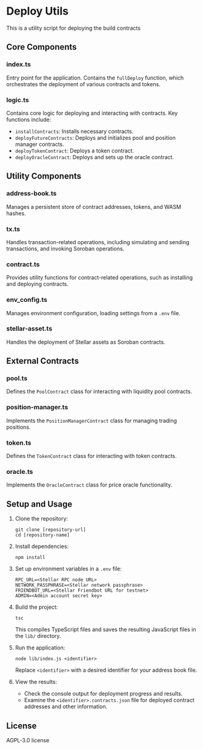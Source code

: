 # Deploy Utils

This is a utility script for deploying the build contracts

## Core Components

### index.ts
Entry point for the application. Contains the `fullDeploy` function, which orchestrates the deployment of various contracts and tokens.

### logic.ts
Contains core logic for deploying and interacting with contracts. Key functions include:
- `installContracts`: Installs necessary contracts.
- `deployFutureContracts`: Deploys and initializes pool and position manager contracts.
- `deployTokenContract`: Deploys a token contract.
- `deployOracleContract`: Deploys and sets up the oracle contract.

## Utility Components

### address-book.ts
Manages a persistent store of contract addresses, tokens, and WASM hashes.

### tx.ts
Handles transaction-related operations, including simulating and sending transactions, and invoking Soroban operations.

### contract.ts
Provides utility functions for contract-related operations, such as installing and deploying contracts.

### env_config.ts
Manages environment configuration, loading settings from a `.env` file.

### stellar-asset.ts
Handles the deployment of Stellar assets as Soroban contracts.

## External Contracts

### pool.ts
Defines the `PoolContract` class for interacting with liquidity pool contracts.

### position-manager.ts
Implements the `PositionManagerContract` class for managing trading positions.

### token.ts
Defines the `TokenContract` class for interacting with token contracts.

### oracle.ts
Implements the `OracleContract` class for price oracle functionality.

## Setup and Usage

1. Clone the repository:
   ```
   git clone [repository-url]
   cd [repository-name]
   ```

2. Install dependencies:
   ```
   npm install
   ```

3. Set up environment variables in a `.env` file:
   ```
   RPC_URL=<Stellar RPC node URL>
   NETWORK_PASSPHRASE=<Stellar network passphrase>
   FRIENDBOT_URL=<Stellar Friendbot URL for testnet>
   ADMIN=<Admin account secret key>
   ```

4. Build the project:
   ```
   tsc
   ```
   This compiles TypeScript files and saves the resulting JavaScript files in the `lib/` directory.

5. Run the application:
   ```
   node lib/index.js <identifier>
   ```
   Replace `<identifier>` with a desired identifier for your address book file.

6. View the results:
   - Check the console output for deployment progress and results.
   - Examine the `<identifier>.contracts.json` file for deployed contract addresses and other information.

## License

AGPL-3.0 license